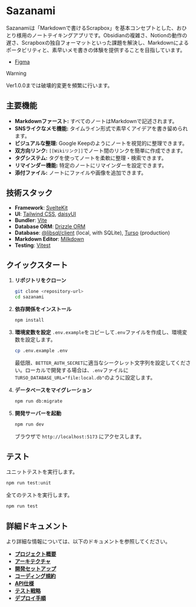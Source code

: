 # Sazanami

Sazanamiは「Markdownで書けるScrapbox」を基本コンセプトとした、おひとり様用のノートテイキングアプリです。Obsidianの複雑さ、Notionの動作の遅さ、Scrapboxの独自フォーマットといった課題を解決し、Markdownによるポータビリティと、素早いメモ書きの体験を提供することを目指しています。

- [Figma](https://www.figma.com/design/GmQwVZtxtMtLhujgtrmGYl/sazanami?node-id=0-1&t=isQ1ILUFBDQy9zg5-1)

> [!WARNING]
> Ver1.0.0までは破壊的変更を頻繁に行います。

## 主要機能

- **Markdownファースト:** すべてのノートはMarkdownで記述されます。
- **SNSライクなメモ機能:** タイムライン形式で素早くアイデアを書き留められます。
- **ビジュアルな整理:** Google Keepのようにノートを視覚的に整理できます。
- **双方向リンク:** `[[Wikiリンク]]`でノート間のリンクを簡単に作成できます。
- **タグシステム:** タグを使ってノートを柔軟に整理・検索できます。
- **リマインダー機能:** 特定のノートにリマインダーを設定できます。
- **添付ファイル:** ノートにファイルや画像を追加できます。

## 技術スタック

- **Framework**: [SvelteKit](https://kit.svelte.dev/)
- **UI**: [Tailwind CSS](https://tailwindcss.com/), [daisyUI](https://daisyui.com/)
- **Bundler**: [Vite](https://vitejs.dev/)
- **Database ORM**: [Drizzle ORM](https://orm.drizzle.team/)
- **Database**: [@libsql/client](https://github.com/tursodatabase/libsql-client-ts) (local, with SQLite), [Turso](https://turso.tech/) (production)
- **Markdown Editor**: [Milkdown](https://milkdown.dev/)
- **Testing**: [Vitest](https://vitest.dev/)

## クイックスタート

1.  **リポジトリをクローン**

    ```bash
    git clone <repository-url>
    cd sazanami
    ```

2.  **依存関係をインストール**

    ```bash
    npm install
    ```

3.  **環境変数を設定**
    `.env.example`をコピーして`.env`ファイルを作成し、環境変数を設定します。

    ```bash
    cp .env.example .env
    ```

    最低限、`BETTER_AUTH_SECRET`に適当なシークレット文字列を設定してください。ローカルで開発する場合は、`.env`ファイルに`TURSO_DATABASE_URL="file:local.db"`のように設定します。

4.  **データベースをマイグレーション**

    ```bash
    npm run db:migrate
    ```

5.  **開発サーバーを起動**
    ```bash
    npm run dev
    ```
    ブラウザで `http://localhost:5173` にアクセスします。

## テスト

ユニットテストを実行します。

```bash
npm run test:unit
```

全てのテストを実行します。

```bash
npm run test
```

## 詳細ドキュメント

より詳細な情報については、以下のドキュメントを参照してください。

- **[プロジェクト概要](./.kilocode/rules/memory-bank/product.md)**
- **[アーキテクチャ](./.kilocode/rules/memory-bank/architecture.md)**
- **[開発セットアップ](./.kilocode/rules/memory-bank/setup.md)**
- **[コーディング規約](./.kilocode/rules/memory-bank/tech.md)**
- **[API仕様](./.kilocode/rules/memory-bank/api.md)**
- **[テスト戦略](./.kilocode/rules/memory-bank/testing.md)**
- **[デプロイ手順](./.kilocode/rules/memory-bank/deployment.md)**
